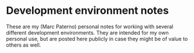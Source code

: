 # Development environment notes


These are my (Marc Paterno) personal notes for working with several
different development environments. They are intended for my own
personal use, but are posted here publicly in case they might be of
value to others as well.

